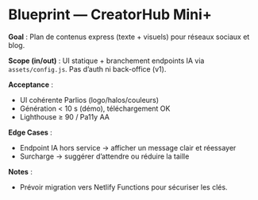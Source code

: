 # Blueprint — CreatorHub Mini+

**Goal** : Plan de contenus express (texte + visuels) pour réseaux sociaux et blog.

**Scope (in/out)** : UI statique + branchement endpoints IA via `assets/config.js`. Pas d’auth ni back-office (v1).

**Acceptance** :
- UI cohérente Parlios (logo/halos/couleurs)
- Génération < 10 s (démo), téléchargement OK
- Lighthouse ≥ 90 / Pa11y AA

**Edge Cases** :
- Endpoint IA hors service → afficher un message clair et réessayer
- Surcharge → suggérer d’attendre ou réduire la taille

**Notes** :
- Prévoir migration vers Netlify Functions pour sécuriser les clés.
